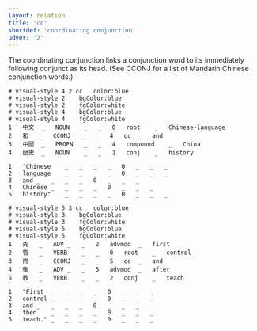 ```yaml
---
layout: relation
title: 'cc'
shortdef: 'coordinating conjunction'
udver: '2'
---
```


The coordinating conjunction links a conjunction word to its immediately following conjunct as its head. (See CCONJ for a  list of Mandarin Chinese conjunction words.)

~~~ conllu
# visual-style 4 2 cc	color:blue
# visual-style 2	bgColor:blue
# visual-style 2	fgColor:white
# visual-style 4	bgColor:blue
# visual-style 4	fgColor:white
1	中文	_	NOUN	_	_	0	root	_	Chinese-language
2	和	_	CCONJ	_	_	4	cc	_	and
3	中國	_	PROPN	_	_	4	compound	_	China
4	歷史	_	NOUN	_	_	1	conj	_	history

1	"Chinese	_	_	_	_	0	_	_	_
2	language	_	_	_	_	0	_	_	_
3	and	_	_	_	_	0	_	_	_
4	Chinese	_	_	_	_	0	_	_	_
5	history"	_	_	_	_	0	_	_	_

~~~

~~~ conllu
# visual-style 5 3 cc	color:blue
# visual-style 3	bgColor:blue
# visual-style 3	fgColor:white
# visual-style 5	bgColor:blue
# visual-style 5	fgColor:white
1	先	_	ADV	_	_	2	advmod	_	first
2	管	_	VERB	_	_	0	root	_	control
3	而	_	CCONJ	_	_	5	cc	_	and
4	後	_	ADV	_	_	5	advmod	_	after
5	教	_	VERB	_	_	2	conj	_	teach

1	"First	_	_	_	_	0	_	_	_
2	control	_	_	_	_	0	_	_	_
3	and	_	_	_	_	0	_	_	_
4	then	_	_	_	_	0	_	_	_
5	teach."	_	_	_	_	0	_	_	_

~~~
